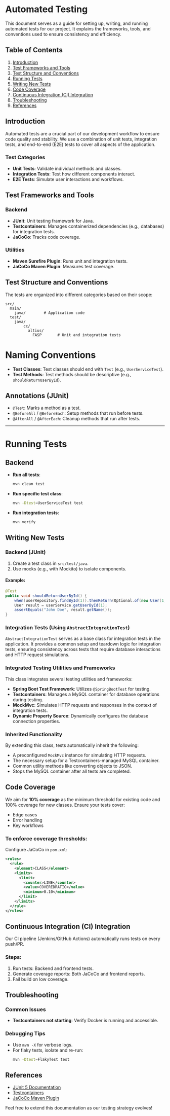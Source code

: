 # Automated Testing

This document serves as a guide for setting up, writing, and running automated tests for our project. It explains the frameworks, tools, and conventions used to ensure consistency and efficiency.

## Table of Contents

1. [Introduction](#introduction)
2. [Test Frameworks and Tools](#test-frameworks-and-tools)
3. [Test Structure and Conventions](#test-structure-and-conventions)
4. [Running Tests](#running-tests)
5. [Writing New Tests](#writing-new-tests)
6. [Code Coverage](#code-coverage)
7. [Continuous Integration (CI) Integration](#continuous-integration-ci-integration)
8. [Troubleshooting](#troubleshooting)
9. [References](#references)

## Introduction

Automated tests are a crucial part of our development workflow to ensure code quality and stability. We use a combination of unit tests, integration tests, and end-to-end (E2E) tests to cover all aspects of the application.

### Test Categories

- **Unit Tests**: Validate individual methods and classes.
- **Integration Tests**: Test how different components interact.
- **E2E Tests**: Simulate user interactions and workflows.

## Test Frameworks and Tools

### Backend

- **JUnit**: Unit testing framework for Java.
- **Testcontainers**: Manages containerized dependencies (e.g., databases) for integration tests.
- **JaCoCo**: Tracks code coverage.

### Utilities

- **Maven Surefire Plugin**: Runs unit and integration tests.
- **JaCoCo Maven Plugin**: Measures test coverage.

## Test Structure and Conventions

The tests are organized into different categories based on their scope:

```plaintext
src/
  main/
    java/        # Application code
  test/
    java/
        cc/
          altius/
            FASP       # Unit and integration tests

```
# Naming Conventions

- **Test Classes**: Test classes should end with `Test` (e.g., `UserServiceTest`).
- **Test Methods**: Test methods should be descriptive (e.g., `shouldReturnUserById`).

## Annotations (JUnit)

- `@Test`: Marks a method as a test.
- `@BeforeAll` / `@BeforeEach`: Setup methods that run before tests.
- `@AfterAll` / `@AfterEach`: Cleanup methods that run after tests.

---

# Running Tests

## Backend

- **Run all tests**:
  ```bash
  mvn clean test
  ```

- **Run specific test class**:
  ```bash
  mvn -Dtest=UserServiceTest test
  ```
- **Run integration tests**:
  ```bash
  mvn verify
  ```

## Writing New Tests

### Backend (JUnit)
1. Create a test class in `src/test/java`.
2. Use mocks (e.g., with Mockito) to isolate components.

#### Example:
```java
@Test
public void shouldReturnUserById() {
    when(userRepository.findById(1)).thenReturn(Optional.of(new User(1, "John Doe")));
    User result = userService.getUserById(1);
    assertEquals("John Doe", result.getName());
}
```
### Integration Tests (Using `AbstractIntegrationTest`)
`AbstractIntegrationTest` serves as a base class for integration tests in the application. It provides a common setup and teardown logic for integration tests, ensuring consistency across tests that require database interactions and HTTP request simulations.

### Integrated Testing Utilities and Frameworks
This class integrates several testing utilities and frameworks:
- **Spring Boot Test Framework**: Utilizes `@SpringBootTest` for testing.
- **Testcontainers**: Manages a MySQL container for database operations during testing.
- **MockMvc**: Simulates HTTP requests and responses in the context of integration tests.
- **Dynamic Property Source**: Dynamically configures the database connection properties.

### Inherited Functionality
By extending this class, tests automatically inherit the following:
- A preconfigured `MockMvc` instance for simulating HTTP requests.
- The necessary setup for a Testcontainers-managed MySQL container.
- Common utility methods like converting objects to JSON.
- Stops the MySQL container after all tests are completed.



## Code Coverage
We aim for **10% coverage** as the minimum threshold for existing code and 100% coverage for new classes. Ensure your tests cover:
- Edge cases
- Error handling
- Key workflows

### To enforce coverage thresholds:
Configure JaCoCo in `pom.xml`:
```xml
<rules>
  <rule>
    <element>CLASS</element>
    <limits>
      <limit>
        <counter>LINE</counter>
        <value>COVEREDRATIO</value>
        <minimum>0.10</minimum>
      </limit>
    </limits>
  </rule>
</rules>
```
## Continuous Integration (CI) Integration
Our CI pipeline (Jenkins/GitHub Actions) automatically runs tests on every push/PR.

### Steps:
1. Run tests: Backend and frontend tests.
2. Generate coverage reports: Both JaCoCo and frontend reports.
3. Fail build on low coverage.

## Troubleshooting

### Common Issues
- **Testcontainers not starting**: Verify Docker is running and accessible.

### Debugging Tips
- Use `mvn -X` for verbose logs.
- For flaky tests, isolate and re-run:
  ```bash
  mvn -Dtest=FlakyTest test
  ```

## References
- [JUnit 5 Documentation](https://junit.org/junit5/docs/current/user-guide/)
- [Testcontainers](https://www.testcontainers.org/)
- [JaCoCo Maven Plugin](https://www.jacoco.org/)

Feel free to extend this documentation as our testing strategy evolves!



